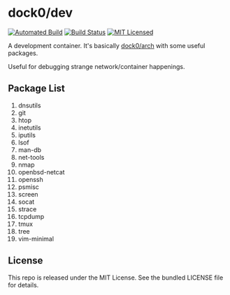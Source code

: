 dock0/dev
=======

[![Automated Build](https://img.shields.io/docker/build/dock0/dev.svg)](https://hub.docker.com/r/dock0/dev/)
[![Build Status](https://img.shields.io/circleci/project/dock0/dev/master.svg)](https://circleci.com/gh/dock0/dev)
[![MIT Licensed](http://img.shields.io/badge/license-MIT-green.svg)](https://tldrlegal.com/license/mit-license)

A development container. It's basically [dock0/arch](https://github.com/dock0/arch) with some useful packages.

Useful for debugging strange network/container happenings.

## Package List

1. dnsutils
1. git
1. htop
1. inetutils
1. iputils
1. lsof
1. man-db
1. net-tools
1. nmap
1. openbsd-netcat
1. openssh
1. psmisc
1. screen
1. socat
1. strace
1. tcpdump
1. tmux
1. tree
1. vim-minimal

## License

This repo is released under the MIT License. See the bundled LICENSE file for details.

